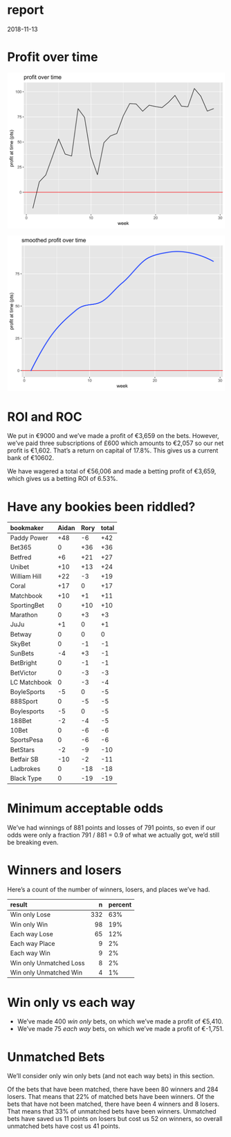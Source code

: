 report
================
2018-11-13

# Profit over time

![](report_files/figure-gfm/profit-over-time-1.png)<!-- -->

![](report_files/figure-gfm/profit-over-time-smooth-1.png)<!-- -->

# ROI and ROC

We put in €9000 and we’ve made a profit of €3,659 on the bets. However,
we’ve paid three subscriptions of £600 which amounts to €2,057 so our
net profit is €1,602. That’s a return on capital of 17.8%. This gives us
a current bank of €10602.

We have wagered a total of €56,006 and made a betting profit of €3,659,
which gives us a betting ROI of 6.53%.

# Have any bookies been riddled?

| bookmaker    | Aidan | Rory | total |
| :----------- | :---- | :--- | :---- |
| Paddy Power  | \+48  | \-6  | \+42  |
| Bet365       | 0     | \+36 | \+36  |
| Betfred      | \+6   | \+21 | \+27  |
| Unibet       | \+10  | \+13 | \+24  |
| William Hill | \+22  | \-3  | \+19  |
| Coral        | \+17  | 0    | \+17  |
| Matchbook    | \+10  | \+1  | \+11  |
| SportingBet  | 0     | \+10 | \+10  |
| Marathon     | 0     | \+3  | \+3   |
| JuJu         | \+1   | 0    | \+1   |
| Betway       | 0     | 0    | 0     |
| SkyBet       | 0     | \-1  | \-1   |
| SunBets      | \-4   | \+3  | \-1   |
| BetBright    | 0     | \-1  | \-1   |
| BetVictor    | 0     | \-3  | \-3   |
| LC Matchbook | 0     | \-3  | \-4   |
| BoyleSports  | \-5   | 0    | \-5   |
| 888Sport     | 0     | \-5  | \-5   |
| Boylesports  | \-5   | 0    | \-5   |
| 188Bet       | \-2   | \-4  | \-5   |
| 10Bet        | 0     | \-6  | \-6   |
| SportsPesa   | 0     | \-6  | \-6   |
| BetStars     | \-2   | \-9  | \-10  |
| Betfair SB   | \-10  | \-2  | \-11  |
| Ladbrokes    | 0     | \-18 | \-18  |
| Black Type   | 0     | \-19 | \-19  |

# Minimum acceptable odds

We’ve had winnings of 881 points and losses of 791 points, so even if
our odds were only a fraction 791 / 881 = 0.9 of what we actually got,
we’d still be breaking even.

# Winners and losers

Here’s a count of the number of winners, losers, and places we’ve had.

| result                  |   n | percent |
| :---------------------- | --: | :------ |
| Win only Lose           | 332 | 63%     |
| Win only Win            |  98 | 19%     |
| Each way Lose           |  65 | 12%     |
| Each way Place          |   9 | 2%      |
| Each way Win            |   9 | 2%      |
| Win only Unmatched Loss |   8 | 2%      |
| Win only Unmatched Win  |   4 | 1%      |

# Win only vs each way

  - We’ve made 400 *win only* bets, on which we’ve made a profit of
    €5,410.
  - We’ve made 75 *each way* bets, on which we’ve made a profit of
    €-1,751.

# Unmatched Bets

We’ll consider only win only bets (and not each way bets) in this
section.

Of the bets that have been matched, there have been 80 winners and 284
losers. That means that 22% of matched bets have been winners. Of the
bets that have not been matched, there have been 4 winners and 8 losers.
That means that 33% of unmatched bets have been winners. Unmatched bets
have saved us 11 points on losers but cost us 52 on winners, so overall
unmatched bets have cost us 41 points.
